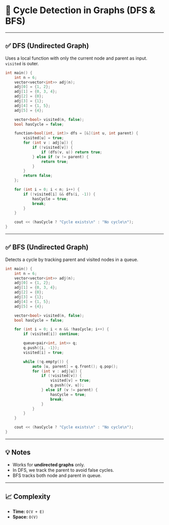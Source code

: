 # 🔁 Cycle Detection in Graphs (DFS & BFS)

---

## ✅ DFS (Undirected Graph)

Uses a local function with only the current node and parent as input. `visited` is outer.

```cpp
int main() {
    int n = 6;
    vector<vector<int>> adj(n);
    adj[0] = {1, 2};
    adj[1] = {0, 3, 4};
    adj[2] = {0};
    adj[3] = {1};
    adj[4] = {1, 5};
    adj[5] = {4};

    vector<bool> visited(n, false);
    bool hasCycle = false;

    function<bool(int, int)> dfs = [&](int u, int parent) {
        visited[u] = true;
        for (int v : adj[u]) {
            if (!visited[v]) {
                if (dfs(v, u)) return true;
            } else if (v != parent) {
                return true;
            }
        }
        return false;
    };

    for (int i = 0; i < n; i++) {
        if (!visited[i] && dfs(i, -1)) {
            hasCycle = true;
            break;
        }
    }

    cout << (hasCycle ? "Cycle exists\n" : "No cycle\n");
}
```

---

## ✅ BFS (Undirected Graph)

Detects a cycle by tracking parent and visited nodes in a queue.

```cpp
int main() {
    int n = 6;
    vector<vector<int>> adj(n);
    adj[0] = {1, 2};
    adj[1] = {0, 3, 4};
    adj[2] = {0};
    adj[3] = {1};
    adj[4] = {1, 5};
    adj[5] = {4};

    vector<bool> visited(n, false);
    bool hasCycle = false;

    for (int i = 0; i < n && !hasCycle; i++) {
        if (visited[i]) continue;

        queue<pair<int, int>> q;
        q.push({i, -1});
        visited[i] = true;

        while (!q.empty()) {
            auto [u, parent] = q.front(); q.pop();
            for (int v : adj[u]) {
                if (!visited[v]) {
                    visited[v] = true;
                    q.push({v, u});
                } else if (v != parent) {
                    hasCycle = true;
                    break;
                }
            }
        }
    }

    cout << (hasCycle ? "Cycle exists\n" : "No cycle\n");
}
```

---

## 💡 Notes

- Works for **undirected graphs** only.
- In DFS, we track the parent to avoid false cycles.
- BFS tracks both node and parent in queue.

---

## 📈 Complexity

- **Time:** `O(V + E)`
- **Space:** `O(V)` 